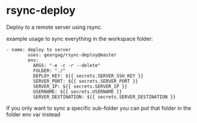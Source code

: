 # rsync-deploy

Deploy to a remote server using rsync.

example usage to sync everything in the workspace folder:
```
- name: deploy to server
        uses: geargag/rsync-deploy@master
        env:
          ARGS: "-e -c -r --delete"
          FOLDER: "./"
          DEPLOY_KEY: ${{ secrets.SERVER_SSH_KEY }}
          SERVER_PORT: ${{ secrets.SERVER_PORT }}
          SERVER_IP: ${{ secrets.SERVER_IP }}
          USERNAME: ${{ secrets.USERNAME }}
          SERVER_DESTINATION: ${{ secrets.SERVER_DESTINATION }}
```

If you only want to sync a specific sub-folder you can put that folder in the folder env var instead
